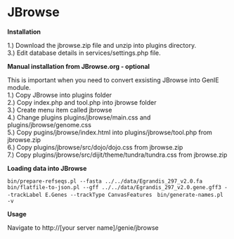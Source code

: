 JBrowse
=====================

**Installation**

1.) Download the jbrowse.zip file and unzip into plugins directory.    
3.) Edit database details in services/settings.php file.  

**Manual installation from JBrowse.org - optional**

This is important when you need to convert exsisting JBrowse into GenIE module.  
1.) Copy JBrowse into plugins folder  
2.) Copy index.php and tool.php into jbrowse folder  
3.) Create menu item called jbrowse  
4.) Change plugins plugins/jbrowse/main.css and plugins/jbrowse/genome.css   
5.) Copy pugins/jbrowse/index.html into plugins/jbrowse/tool.php from jbrowse.zip  
6.) Copy plugins/jbrowse/src/dojo/dojo.css from jbrowse.zip    
7.) Copy plugins/jbrowse/src/dijit/theme/tundra/tundra.css from jbrowse.zip  

**Loading data into JBrowse**

`
bin/prepare-refseqs.pl --fasta ../../data/Egrandis_297_v2.0.fa
`  
`
bin/flatfile-to-json.pl --gff ../../data/Egrandis_297_v2.0.gene.gff3 --trackLabel E.Genes --trackType CanvasFeatures
`   
`bin/generate-names.pl -v
`

**Usage**

Navigate to http://[your server name]/genie/jbrowse
